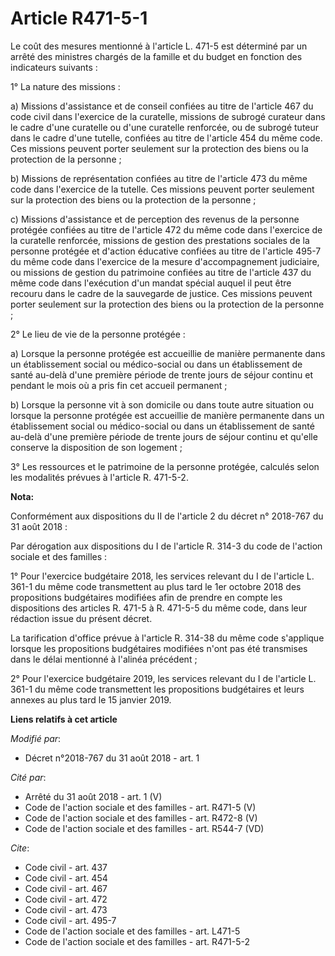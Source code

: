 # Article R471-5-1

Le coût des mesures mentionné à l'article L. 471-5 est déterminé par un arrêté des ministres chargés de la famille et du
budget en fonction des indicateurs suivants :

1° La nature des missions :

a) Missions d'assistance et de conseil confiées au titre de l'article 467 du code civil dans l'exercice de la curatelle,
missions de subrogé curateur dans le cadre d'une curatelle ou d'une curatelle renforcée, ou de subrogé tuteur dans le cadre
d'une tutelle, confiées au titre de l'article 454 du même code. Ces missions peuvent porter seulement sur la protection des
biens ou la protection de la personne ;

b) Missions de représentation confiées au titre de l'article 473 du même code dans l'exercice de la tutelle. Ces missions
peuvent porter seulement sur la protection des biens ou la protection de la personne ;

c) Missions d'assistance et de perception des revenus de la personne protégée confiées au titre de l'article 472 du même code
dans l'exercice de la curatelle renforcée, missions de gestion des prestations sociales de la personne protégée et d'action
éducative confiées au titre de l'article 495-7 du même code dans l'exercice de la mesure d'accompagnement judiciaire, ou
missions de gestion du patrimoine confiées au titre de l'article 437 du même code dans l'exécution d'un mandat spécial auquel
il peut être recouru dans le cadre de la sauvegarde de justice. Ces missions peuvent porter seulement sur la protection des
biens ou la protection de la personne ;

2° Le lieu de vie de la personne protégée :

a) Lorsque la personne protégée est accueillie de manière permanente dans un établissement social ou médico-social ou dans un
établissement de santé au-delà d'une première période de trente jours de séjour continu et pendant le mois où a pris fin cet
accueil permanent ;

b) Lorsque la personne vit à son domicile ou dans toute autre situation ou lorsque la personne protégée est accueillie de
manière permanente dans un établissement social ou médico-social ou dans un établissement de santé au-delà d'une première
période de trente jours de séjour continu et qu'elle conserve la disposition de son logement ;

3° Les ressources et le patrimoine de la personne protégée, calculés selon les modalités prévues à l'article R. 471-5-2.

**Nota:**

Conformément aux dispositions du II de l'article 2 du décret n° 2018-767 du 31 août 2018 :

Par dérogation aux dispositions du I de l'article R. 314-3 du code de l'action sociale et des familles  :

1° Pour l'exercice budgétaire 2018, les services relevant du I de l'article L. 361-1 du même code transmettent au plus tard
le 1er octobre 2018 des propositions budgétaires modifiées afin de prendre en compte les dispositions des articles R. 471-5 à
R. 471-5-5 du même code, dans leur rédaction issue du présent décret.

La tarification d'office prévue à l'article R. 314-38 du même code s'applique lorsque les propositions budgétaires modifiées
n'ont pas été transmises dans le délai mentionné à l'alinéa précédent ;

2° Pour l'exercice budgétaire 2019, les services relevant du I de l'article L. 361-1 du même code transmettent les
propositions budgétaires et leurs annexes au plus tard le 15 janvier 2019.

**Liens relatifs à cet article**

_Modifié par_:

  - Décret n°2018-767 du 31 août 2018 - art. 1

_Cité par_:

  - Arrêté du 31 août 2018 - art. 1 (V)
  - Code de l'action sociale et des familles - art. R471-5 (V)
  - Code de l'action sociale et des familles - art. R472-8 (V)
  - Code de l'action sociale et des familles - art. R544-7 (VD)

_Cite_:

  - Code civil - art. 437
  - Code civil - art. 454
  - Code civil - art. 467
  - Code civil - art. 472
  - Code civil - art. 473
  - Code civil - art. 495-7
  - Code de l'action sociale et des familles - art. L471-5
  - Code de l'action sociale et des familles - art. R471-5-2

